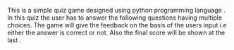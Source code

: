 This is a simple quiz game designed using python programming language .
In this quiz the user has to answer the following questions having multiple choices.
The game will give the feedback on the basis of the users input i.e either the answer is correct or not.
Also the final score will be shown at the last .
